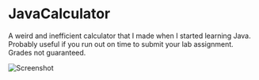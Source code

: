 # JavaCalculator
A weird and inefficient calculator that I made when I started learning Java. Probably useful if you run out on time to submit your lab assignment. Grades not guaranteed. 

![Screenshot](https://i.imgur.com/7oMLzI1.png "Calculator")
